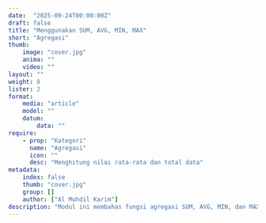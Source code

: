 ```yaml
---
date:  "2025-09-24T00:00:00Z"
draft: false
title: "Menggunakan SUM, AVG, MIN, MAX"
short: "Agregasi"
thumb:
    image: "cover.jpg"
    anima: ""
    video: ""
layout: ""
weight: 8
lister: 2
format:
    media: "article"
    model: ""
    datum:
        data: ""
require:
    - prop: "Kategori"
      name: "Agregasi"
      icon: ""
      desc: "Menghitung nilai rata-rata dan total data"
metadata:
    index: false
    thumb: "cover.jpg"
    group: []
    author: ["Al Muhdil Karim"]
description: "Modul ini membahas fungsi agregasi SUM, AVG, MIN, dan MAX untuk menganalisis data numerik. Peserta belajar menghitung rata-rata nilai atau total transaksi."
---
```

